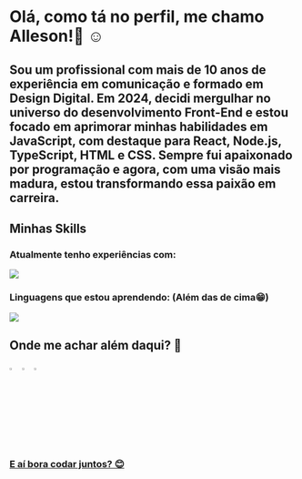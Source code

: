 # Olá, como tá no perfil, me chamo Alleson!👋 ☺️

## Sou um profissional com mais de 10 anos de experiência em comunicação e formado em Design Digital. Em 2024, decidi mergulhar no universo do desenvolvimento Front-End e estou focado em aprimorar minhas habilidades em JavaScript, com destaque para React, Node.js, TypeScript, HTML e CSS. Sempre fui apaixonado por programação e agora, com uma visão mais madura, estou transformando essa paixão em carreira.

## Minhas Skills

### Atualmente tenho experiências com:
![](https://skillicons.dev/icons?i=html,css,javascript)

### Linguagens que estou aprendendo: (Além das de cima😁)
![](https://skillicons.dev/icons?i=nodejs,)


## Onde me achar além daqui? :mag_right:
[<img src="https://img.icons8.com/fluent/48/000000/instagram-new.png" width="3.5%"/>](instagram.com/allesonsales)  [<img src="https://img.icons8.com/color/48/000000/linkedin.png" width="3.5%"/>](linkedin.com/allesonsales)  <a href="mailto:allesonsales@gmail.com"> <img src="https://img.icons8.com/fluent/48/000000/gmail.png" width="3.5%"/>

### E aí bora codar juntos? 😊
